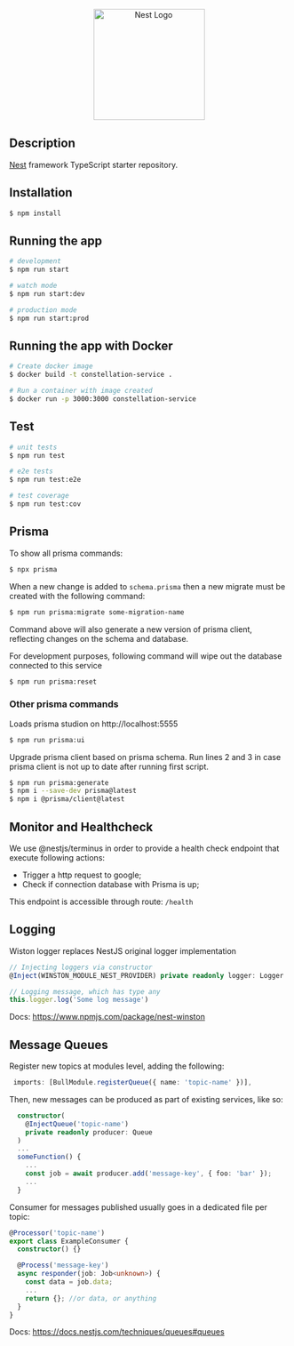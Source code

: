 <p align="center">
  <a href="http://nestjs.com/" target="blank"><img src="https://nestjs.com/img/logo-small.svg" width="200" alt="Nest Logo" /></a>
</p>

## Description

[Nest](https://github.com/nestjs/nest) framework TypeScript starter repository.

## Installation

```bash
$ npm install
```

## Running the app

```bash
# development
$ npm run start

# watch mode
$ npm run start:dev

# production mode
$ npm run start:prod
```

## Running the app with Docker

```bash
# Create docker image
$ docker build -t constellation-service .

# Run a container with image created
$ docker run -p 3000:3000 constellation-service
```

## Test

```bash
# unit tests
$ npm run test

# e2e tests
$ npm run test:e2e

# test coverage
$ npm run test:cov
```

## Prisma

To show all prisma commands:

```bash
$ npx prisma
```

When a new change is added to `schema.prisma` then a new migrate must be created with the following command:

```bash
$ npm run prisma:migrate some-migration-name
```

Command above will also generate a new version of prisma client, reflecting changes on the schema and database.

For development purposes, following command will wipe out the database connected to this service

```bash
$ npm run prisma:reset
```

### Other prisma commands

Loads prisma studion on http://localhost:5555
```bash
$ npm run prisma:ui
```

Upgrade prisma client based on prisma schema. Run lines 2 and 3 in case prisma client is not up to date after running first script.
```bash
$ npm run prisma:generate
$ npm i --save-dev prisma@latest
$ npm i @prisma/client@latest      
```

## Monitor and Healthcheck

We use @nestjs/terminus in order to provide a health check endpoint that execute following actions:
- Trigger a http request to google;
- Check if connection database with Prisma is up;

This endpoint is accessible through route: `/health`

## Logging

Wiston logger replaces NestJS original logger implementation

```typescript
// Injecting loggers via constructor
@Inject(WINSTON_MODULE_NEST_PROVIDER) private readonly logger: Logger

// Logging message, which has type any
this.logger.log('Some log message')
```

Docs: https://www.npmjs.com/package/nest-winston

## Message Queues

Register new topics at modules level, adding the following:
```typescript
 imports: [BullModule.registerQueue({ name: 'topic-name' })],
```

Then, new messages can be produced as part of existing services, like so:
```typescript
  constructor(
    @InjectQueue('topic-name')
    private readonly producer: Queue
  )
  ...
  someFunction() {
    ...
    const job = await producer.add('message-key', { foo: 'bar' });
    ...
  }
```

Consumer for messages published usually goes in a dedicated file per topic:
```typescript
@Processor('topic-name')
export class ExampleConsumer {
  constructor() {}

  @Process('message-key')
  async responder(job: Job<unknown>) {
    const data = job.data;
    ...
    return {}; //or data, or anything
  }
}
```

Docs: https://docs.nestjs.com/techniques/queues#queues
